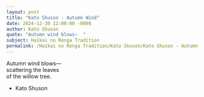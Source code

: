 ```yaml
---
layout: post
title: "Kato Shuson - Autumn Wind"
date: 2024-12-30 12:00:00 -0000
author: Kato Shuson
quote: "Autumn wind blows—  "
subject: Haikai no Renga Tradition
permalink: /Haikai no Renga Tradition/Kato Shuson/Kato Shuson - Autumn Wind
---
```


Autumn wind blows—  
scattering the leaves  
of the willow tree.

- Kato Shuson
